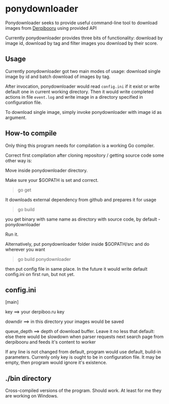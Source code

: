 ponydownloader
==============

Ponydownloader seeks to provide useful command-line tool to download images from [Derpibooru](http://derpiboo.ru) using provided API

Currently ponydownloader provides three bits of functionality: download by image id, download by tag and filter images you download by their score.

Usage
-----

Currently ponydownloader got two main modes of usage: download single image by id and batch download of images by tag.

After invocation, ponydownloader would read `config.ini` if it exist or write default one in current working directory. Then it would write completed actions in file `event.log` and write image in a directory specified in configuration file.

To download single image, simply invoke ponydownloader with image id as argument.



How-to compile
--------------

Only thing this program needs for compilation  is a working Go compiler.

Correct first compilation after cloning repository / getting source code some other way is:

Move inside ponydownloader directory.

Make sure your $GOPATH is set and correct.

>go get

It downloads external dependency from github and prepares it for usage

>go build

you get binary with same name as directory with source code, by default - ponydownloader

Run it.

Alternatively, put ponydownloader folder inside $GOPATH/src and do wherever you want

>go build ponydownloader

then put config file in same place. In the future it would write default config.ini on first run, but not yet.

config.ini
----------

[main]

key ==> your derpiboo.ru key

downdir ==> in this directory your images would be saved

queue_depth ==> depth of download buffer. Leave it no less that default: else there would be slowdown when parser requests next search page from derpibooru and feeds it's content to worker

If any line is not changed from default, program would use default, build-in parameters.
Currenly only key is ought to be in configuration file. It may be empty, then program would ignore it's existence. 

./bin directory
---------------

Cross-compiled versions of the program. Should work. At least for me they are working on Windows.
